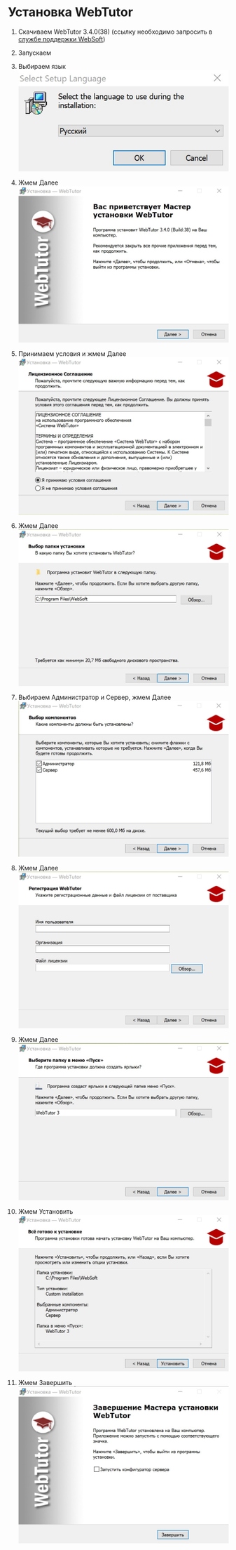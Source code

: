 # Установка WebTutor

1. Скачиваем WebTutor 3.4.0\(38\) \(ссылку необходимо запросить в [службе поддержки WebSoft](http://news.websoft.ru)\)
2. Запускаем
3. Выбираем язык     
                                                                                         ![](/Development/TestSystem/InstallationWebTutor/1.jpg)       
                                                                       
4. Жмем Далее  
   ![](/Development/TestSystem/InstallationWebTutor/2.jpg)

5. Принимаем условия и жмем Далее  
   ![](/Development/TestSystem/InstallationWebTutor/3.jpg)

6. Жмем Далее
   ![](/Development/TestSystem/InstallationWebTutor/4.jpg)

7. Выбираем Администратор и Сервер, жмем Далее
   ![](/Development/TestSystem/InstallationWebTutor/5.jpg)

8. Жмем Далее  
   ![](/Development/TestSystem/InstallationWebTutor/6.jpg)

9. Жмем Далее  
   ![](/Development/TestSystem/InstallationWebTutor/7.jpg)

10. Жмем Установить  
    ![](/Development/TestSystem/InstallationWebTutor/8.jpg)

11. Жмем Завершить  
    ![](/Development/TestSystem/InstallationWebTutor/9.jpg)



